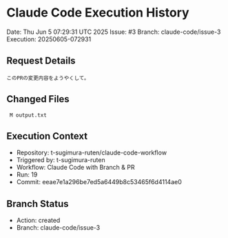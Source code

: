# Claude Code Execution History

Date: Thu Jun  5 07:29:31 UTC 2025
Issue: #3
Branch: claude-code/issue-3
Execution: 20250605-072931

## Request Details
```
このPRの変更内容をようやくして。
```

## Changed Files
```
 M output.txt
```

## Execution Context
- Repository: t-sugimura-ruten/claude-code-workflow
- Triggered by: t-sugimura-ruten
- Workflow: Claude Code with Branch & PR
- Run: 19
- Commit: eeae7e1a296be7ed5a6449b8c53465f6d4114ae0

## Branch Status
- Action: created
- Branch: claude-code/issue-3
